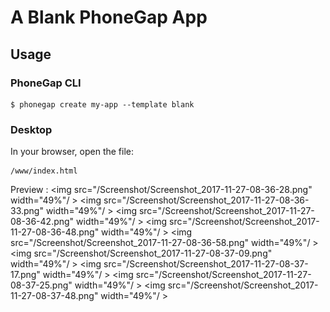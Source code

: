# A Blank PhoneGap App

## Usage

### PhoneGap CLI

    $ phonegap create my-app --template blank

### Desktop

In your browser, open the file:

    /www/index.html

Preview :
<img src="/Screenshot/Screenshot_2017-11-27-08-36-28.png" width="49%"/ > 
<img src="/Screenshot/Screenshot_2017-11-27-08-36-33.png" width="49%"/ >
<img src="/Screenshot/Screenshot_2017-11-27-08-36-42.png" width="49%"/ > 
<img src="/Screenshot/Screenshot_2017-11-27-08-36-48.png" width="49%"/ >
<img src="/Screenshot/Screenshot_2017-11-27-08-36-58.png" width="49%"/ > 
<img src="/Screenshot/Screenshot_2017-11-27-08-37-09.png" width="49%"/ >
<img src="/Screenshot/Screenshot_2017-11-27-08-37-17.png" width="49%"/ > 
<img src="/Screenshot/Screenshot_2017-11-27-08-37-25.png" width="49%"/ >
<img src="/Screenshot/Screenshot_2017-11-27-08-37-48.png" width="49%"/ >
